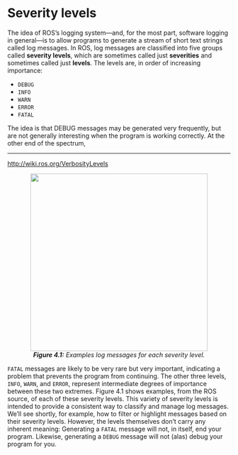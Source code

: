 #  Severity levels

The idea of ROS’s logging system—and, for the most part, software logging in general—is
to allow programs to generate a stream of short text strings called log messages. In ROS,
log messages are classified into five groups called **severity levels**, which are sometimes
called just **severities** and sometimes called just **levels**. The levels are, in order of increasing
importance:
- `DEBUG`
- `INFO`
- `WARN`
- `ERROR`
- `FATAL`

The idea is that DEBUG messages may be generated very frequently, but are not generally interesting when the program is working correctly. At the other end of the spectrum,
____
http://wiki.ros.org/VerbosityLevels

<p align="center">
  <img src="https://user-images.githubusercontent.com/48807586/123691506-15c00b00-d82c-11eb-8917-686043fb3d65.png" width="400"/><br>
  <b><i><a name="2.2"> Figure 4.1:</a></b> Examples log messages for each severity level.</i>
</p>

`FATAL` messages are likely to be very rare but very important, indicating a problem that
prevents the program from continuing. The other three levels, `INFO`, `WARN`, and `ERROR`, represent intermediate degrees of importance between these two extremes. Figure 4.1 shows examples, from the ROS source, of each of these severity levels.
This variety of severity levels is intended to provide a consistent way to classify and
manage log messages. We’ll see shortly, for example, how to filter or highlight messages
based on their severity levels. However, the levels themselves don’t carry any inherent
meaning: Generating a `FATAL` message will not, in itself, end your program. Likewise,
generating a `DEBUG` message will not (alas) debug your program for you.

